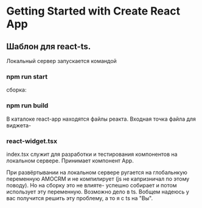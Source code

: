 # Getting Started with Create React App

## Шаблон для react-ts.


Локальный сервер запускается командой 
### npm run start


сборка:
### npm run build


В каталоке react-app находятся файлы реакта. Входная точка файла для виджета- 
### react-widget.tsx
index.tsx служит для разработки и тестирования компонентов на локальном сервере. Принимает компонент App. 


При развёртывании на локальном сервере ругается на глобальнкую переменную AMOCRM и не компилирует (js не капризничал по этому поводу). Но на сборку это не влияте- успешно собирает и потом использует эту переменную. Возможно дело в ts. Вобщем надеюсь у вас получится решить эту проблему, а то я с ts на "Вы".